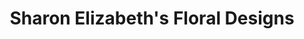 ---
title: "Sharon Elizabeth's Floral Designs"
url: /berlin/sharon-elizabeths-floral-designs/
shop: florist
---